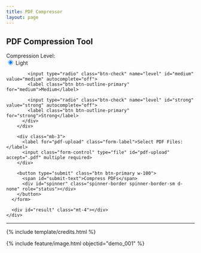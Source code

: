 ```yaml
---
title: PDF Compressor
layout: page
---
```


<div class="container py-5">
  <h2 class="text-center mb-4">PDF Compression Tool</h2>
  
  <div class="card shadow-sm">
    <div class="card-body">
      <form id="compress-form" enctype="multipart/form-data">
        <div class="mb-3">
          <label class="form-label">Compression Level:</label>
          <div class="btn-group w-100" role="group">
            <input type="radio" class="btn-check" name="level" id="light" value="light" autocomplete="off" checked>
            <label class="btn btn-outline-primary" for="light">Light</label>
            
            <input type="radio" class="btn-check" name="level" id="medium" value="medium" autocomplete="off">
            <label class="btn btn-outline-primary" for="medium">Medium</label>
            
            <input type="radio" class="btn-check" name="level" id="strong" value="strong" autocomplete="off">
            <label class="btn btn-outline-primary" for="strong">Strong</label>
          </div>
        </div>
        
        <div class="mb-3">
          <label for="pdf-upload" class="form-label">Select PDF Files:</label>
          <input class="form-control" type="file" id="pdf-upload" accept=".pdf" multiple required>
        </div>
        
        <button type="submit" class="btn btn-primary w-100">
          <span id="submit-text">Compress PDFs</span>
          <div id="spinner" class="spinner-border spinner-border-sm d-none" role="status"></div>
        </button>
      </form>
      
      <div id="result" class="mt-4"></div>
    </div>
  </div>
</div>

<script>
// Determine backend URL based on environment
const isLocal = window.location.hostname === 'localhost' || window.location.hostname === '127.0.0.1';
const isGitHubPages = window.location.hostname === 'scholarly-projects.github.io';

let BACKEND_URL;
if (isLocal) {
    BACKEND_URL = 'http://localhost:5000/compress';
} else if (isGitHubPages) {
    BACKEND_URL = 'https://compress-pdf.herokuapp.com/compress';
} else {
    BACKEND_URL = 'https://compress-pdf.herokuapp.com/compress';
}

document.getElementById('compress-form').addEventListener('submit', async (e) => {
  // ... rest of your code ...
});
</script>

------

{% include template/credits.html %}

{% include feature/image.html objectid="demo_001" %}